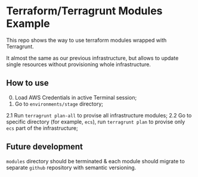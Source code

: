 # Terraform/Terragrunt Modules Example

This repo shows the way to use terraform modules wrapped with Terragrunt.

It almost the same as our previous infrastructure, but allows to update single resources without provisioning whole infrastructure.

## How to use

0. Load AWS Credentials in active Terminal session;
1. Go to `environments/stage` directory;

2.1 Run `terragrunt plan-all` to provise all infrastructure modules;
2.2 Go to specific directory (for example, `ecs`), run `terragrunt plan` to provise only `ecs` part of the infrastructure;

## Future development

`modules` directory should be terminated & each module should migrate to separate `github` repository with semantic versioning.
